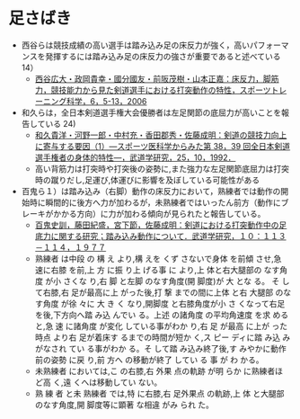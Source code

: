 # 足さばき
- 西谷らは競技成績の高い選手は踏み込み足の床反力が強く，高いパフォーマンスを発揮するには踏み込み足の床反力の強さが重要であると述べている 14）
  - [西谷広大・政岡貴幸・國分國友・前阪茂樹・山本正嘉：床反力，脚筋力，競技能力から見た剣道選手における打突動作の特性，スポーツトレーニング科学，6，5-13，2006](https://nifs-k.repo.nii.ac.jp/?action=repository_uri&item_id=542&file_id=17&file_no=1)
- 和久らは，全日本剣道選手権大会優勝者は左足関節の底屈力が高いことを報告している 24)
  - [和久貴洋・河野一郎・中村充・香田郡秀・佐藤成明：剣道の競技力向上に寄与する要因（1）―スポーツ医科学からみた第 38，39 回全日本剣道選手権者の身体的特性―，武道学研究，25，10，1992．](https://www.jstage.jst.go.jp/article/budo1968/25/Supplement/25_10/_pdf)
  - 高い背筋力は打突時や打突後の姿勢に,また強力な左足関節底屈力は打突時の蹴りだし,足運び,体運びに影響を及ぼしている可能性がある
- 百鬼ら１）は踏み込み（右脚）動作の床反力において，熟練者では動作の開始時に瞬間的に後方へ力が加わるが，未熟練者ではいったん前方（動作にブレーキがかかる方向）に力が加わる傾向が見られたと報告している。
  - [百鬼史訓，藤田紀盛，宮下節，佐藤成明：剣道における打突動作中の足底力に関する研究；踏み込み動作について．武道学研究，１０：１１３－１１４，１９７７](https://www.jstage.jst.go.jp/article/budo1968/10/2/10_113/_pdf)
  - 熟練者 は中段 の 構 え より,構 えを くず さないで身体 を前傾 させ,急 速に右膝 を前,上 方 に振 り上 げる事 に より,上 体と右大腿部の なす角度 が小 さくな り,右 脚 と左脚 のなす角度(開 脚度)が 大 とな る。 そ して右膝,右 足が最高に上 がった後,打 撃 までの間に上体 と右 大腿部 のなす角度 が徐 々に 大 き く なり,開脚度 と右膝角度が小 さ くなって右足 を後,下方向へ踏 み込 んでい る。上述 の諸角度 の平均角速度 を求 める と,急 速 に諸角度 が変化 している事がわか り,右 足 が最高 に上が った時点 より右 足が着床す るまでの時間が短か く,ス ピー ディに踏 み込 みがなされ てい る事がわか る。そ して踏 み込み終了後,す みやかに動作前の姿勢 に戻 り,前 方へ の移動が終了 してい る 事 が わ かる。
  - 未熟練者 においては,こ の右膝,右 外果 点の軌跡 が明 らか に熟練者ほ ど高 く,遠 くへは移動してい ない。
  - 熟 練 者 と未 熟練者 では,特 に右膝,右 足外果点 の軌跡,上 体 と大腿部 のなす角度,開 脚度等に顕著 な相違 がみ られ た。
